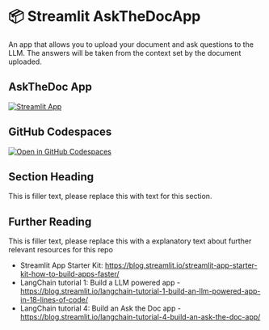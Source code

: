 # 📦 Streamlit AskTheDocApp 

An app that allows you to upload your document and ask questions to the LLM. The answers will be taken from the context set by the document uploaded.

## AskTheDoc App

[![Streamlit App](https://static.streamlit.io/badges/streamlit_badge_black_white.svg)](https://app-starter-kit.streamlit.app/)

## GitHub Codespaces

[![Open in GitHub Codespaces](https://github.com/codespaces/badge.svg)](https://codespaces.new/streamlit/app-starter-kit?quickstart=1)

## Section Heading

This is filler text, please replace this with text for this section.

## Further Reading

This is filler text, please replace this with a explanatory text about further relevant resources for this repo
- Streamlit App Starter Kit: https://blog.streamlit.io/streamlit-app-starter-kit-how-to-build-apps-faster/
- LangChain tutorial 1: Build a LLM powered app - https://blog.streamlit.io/langchain-tutorial-1-build-an-llm-powered-app-in-18-lines-of-code/
- LangChain tutorial 4: Build an Ask the Doc app - https://blog.streamlit.io/langchain-tutorial-4-build-an-ask-the-doc-app/
